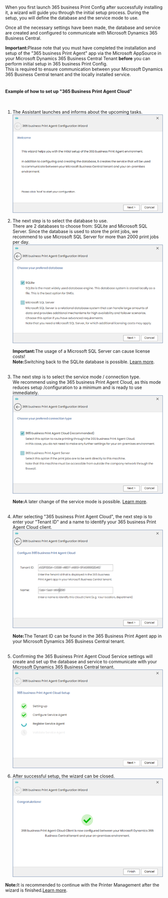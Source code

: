 When you first launch 365 business Print Config after successfully installing it, a wizard will guide you through the initial setup process.
During the setup, you will define the database and the service mode to use.

Once all the necessary settings have been made, the database and service are created and configured to communicate with Microsoft Dynamics 365 Business Central.

<div class="alert alert-notice">
    <i class="fa-solid fa-notes"></i> <strong>Important:</strong>Please note that you must have completed the installation and setup of the "365 business Print Agent" app via the Microsoft AppSource in your Microsoft Dynamics 365 Business Central Tenant <strong>before</strong> you can perform initial setup in 365 business Print Config.<br/>This is required to ensure communication between your Microsoft Dynamics 365 Business Central tenant and the locally installed service.
</div>
<br/>


#### Example of how to set up "365 Business Print Agent Cloud"
<br/>

1. The Assistant launches and informs about the upcoming tasks.<br/>
![Intro](/assets/images/365-business-print-agent/config/wizard/wizard1_en.PNG) 

2. The next step is to select the database to use.<br/>There are 2 databases to choose from: SQLite and Microsoft SQL Server. Since the database is used to store the print jobs, we recommend to use Microsoft SQL Server for more than 2000 print jobs per day. <br/>
![Database](/assets/images/365-business-print-agent/config/wizard/wizard2_en.PNG) 

   <div class="alert alert-notice">
       <i class="fa-solid fa-notes"></i> <strong>Important:</strong>The usage of a Microsoft SQL Server can cause license costs!  
   </div>
   
   <div class="alert alert-info">
       <i class="fa-solid fa-lightbulb"></i> <strong>Note:</strong>Switching back to the SQLite database is possible. <a href="../print-agent-config-databases/">Learn more</a>.
   </div><br/>

3. The next step is to select the service mode / connection type.<br/>We recommend using the 365 business Print Agent Cloud, as this mode reduces setup /configuration to a minimum and is ready to use immediately.<br/>
![CloudClient](/assets/images/365-business-print-agent/config/wizard/wizard3_en.PNG) 
   <div class="alert alert-info">
       <i class="fa-solid fa-lightbulb"></i> <strong>Note:</strong>A later change of the service mode is possible. <a href="../print-agent-config-connections">Learn more</a>.
   </div><br/>

4. After selecting "365 business Print Agent Cloud", the next step is to enter your "Tenant ID" and a name to identify your 365 business Print Agent Cloud client.<br/>
![CloudClient](/assets/images/365-business-print-agent/config/wizard/wizard4-cloud_en.PNG) 
   <div class="alert alert-info">
       <i class="fa-solid fa-lightbulb"></i> <strong>Note:</strong>The Tenant ID can be found in the 365 Business Print Agent app in your Microsoft Dynamics 365 Business Central tenant.
   </div><br/>

5. Confirming the 365 Business Print Agent Cloud Service settings will create and set up the database and service to communicate with your Microsoft Dynamics 365 Business Central tenant.<br/>
![CloudClient](/assets/images/365-business-print-agent/config/wizard/wizard5-cloud_en.PNG) 

6. After successful setup, the wizard can be closed.<br/>
![CloudClient](/assets/images/365-business-print-agent/config/wizard/wizard6-cloud_en.PNG) 

<div class="alert alert-info">
    <i class="fa-solid fa-lightbulb"></i> <strong>Note:</strong>It is recommended to continue with the Printer Management after the wizard is finished.<a href="../print-agent-config-printers/">Learn more</a>.
</div><br/>